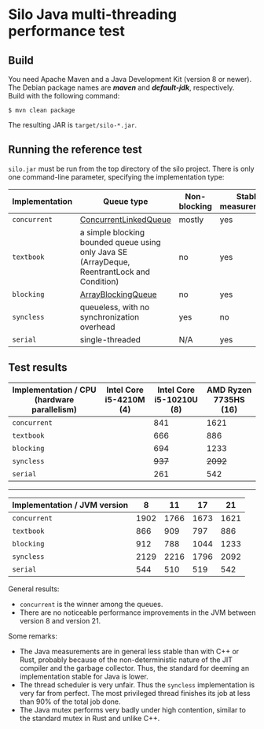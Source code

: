 # Silo Java multi-threading performance test

## Build

You need Apache Maven and a Java Development Kit (version 8 or newer). The Debian package names are ***maven*** and ***default-jdk***, respectively.  
Build with the following command:

`$ mvn clean package`

The resulting JAR is `target/silo-*.jar`.

## Running the reference test

`silo.jar` must be run from the top directory of the silo project. There is only one command-line parameter, specifying the implementation type:

| Implementation | Queue type | Non-blocking | Stable measurements |
|---|---|---|---|
| `concurrent` | [ConcurrentLinkedQueue](https://docs.oracle.com/en/java/javase/21/docs/api/java.base/java/util/concurrent/ConcurrentLinkedQueue.html) | mostly | yes |
| `textbook` | a simple blocking bounded queue using only Java SE (ArrayDeque, ReentrantLock and Condition) | no | yes |
| `blocking` | [ArrayBlockingQueue](https://docs.oracle.com/en/java/javase/21/docs/api/java.base/java/util/concurrent/ArrayBlockingQueue.html) | no | yes |
| `syncless` | queueless, with no synchronization overhead | yes | no |
| `serial` | single-threaded | N/A | yes |

## Test results

| Implementation / CPU (hardware parallelism) | Intel Core i5-4210M (4) | Intel Core i5-10210U (8) | AMD Ryzen 7735HS (16) |
|---|---|---|---|
| `concurrent` |  | 841 | 1621 |
| `textbook` |  | 666 | 886 |
| `blocking` |  | 694 | 1233 |
| `syncless` |  | ~~937~~ | ~~2092~~ |
| `serial` |  | 261 | 542 |

---  

| Implementation / JVM  version | 8 | 11 | 17 | 21 |
|---|---|---|---|---|
| `concurrent` | 1902 | 1766 | 1673 | 1621 |
| `textbook` | 866 | 909 | 797 | 886 |
| `blocking` | 912 | 788 | 1044 | 1233 |
| `syncless` | 2129 | 2216 | 1796 | 2092 |
| `serial` | 544 | 510 | 519 | 542 |

General results:
- `concurrent` is the winner among the queues.
- There are no noticeable performance improvements in the JVM between version 8 and version 21.

Some remarks: 
- The Java measurements are in general less stable than with C++ or Rust, probably because of the non-deterministic nature of the JIT compiler and the garbage collector. Thus, the standard for deeming an implementation stable for Java is lower.
- The thread scheduler is very unfair. Thus the `syncless` implementation is very far from perfect. The most privileged thread finishes its job at less than 90% of the total job done.
- The Java mutex performs very badly under high contention, similar to the standard mutex in Rust and unlike C++.
